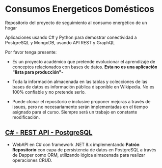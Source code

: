 # Consumos Energeticos Domésticos
Repositorio del proyecto de seguimiento al consumo energético de un hogar

Aplicaciones usando C# y Python para demostrar conectividad a PostgreSQL y MongoDB, usando API REST y GraphQL


Por favor tenga presente:

- Es un proyecto académico que pretende evolucionar el aprendizaje de conceptos relacionados con bases de datos. 
**Esta no es una aplicación "lista para producción"**-

- Toda la información almacenada en las tablas y colecciones de las bases de datos es información pública disponible en Wikipedia. No es 100% confiable y no pretende serlo.

- Puede clonar el repositorio e inclusive proponer mejoras a través de issues, pero no necesariamente serán implementadas en el tiempo asignado para el curso. Siempre será un trabajo en constante modificación.

## [C# - REST API - PostgreSQL](https://github.com/jdrodas/ConsumosEnergeticos/tree/main/CONSUMOS_ENERGETICOS_CS_REST_SQL_API)
- WebAPI en C# con framework .NET 8.x implementando **Patrón Repositorio** con capa de persistencia de datos en PostgreSQL a través de Dapper como ORM, utilizando lógica almacenada para realizar operaciones CRUD.
